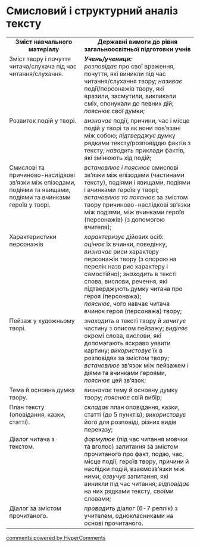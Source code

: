 <div id="hypercomments_widget" class="js-hypercomments-widget invisible"></div>

# Смисловий і структурний аналіз тексту 

<table>
  <tr>
    <td width="40%" align="center"><b>Зміст навчального матеріалу<b></td>
    <td width="60%" align="center"><b>Державні вимоги до рівня загальноосвітньої підготовки учнів</b></td>
  </tr>
  <tr>
    <td width="40%" style="vertical-align:top !important;">
Зміст твору і почуття читача/слухача під час читання/слухання.</td>
    <td width="60%" style="vertical-align:top !important;">
<i><b>Учень/учениця:</b></i><br>
<i>розповідає</i> про свої враження, почуття, які виникли під час читання/слухання твору; <i>називає</i> події/персонажів твору, які вразили, засмутили, викликали сміх, спонукали до певних дій; <i>пояснює</i> свої думки;</td>
  </tr>
  <tr>
    <td width="40%" style="vertical-align:top !important;">
Розвиток подій у творі.</td>
    <td width="60%" style="vertical-align:top !important;">
<i>визначає</i> події, причини, час і місце подій у творі та як вони пов’язані між собою; <i>підтверджує</i> думку рядками тексту/розповіддю фактів з тексту; <i>наводить</i> приклади фактів, які змінюють хід подій;</td>
  </tr>
  <tr>
    <td width="40%" style="vertical-align:top !important;">
Смислові та причиново-наслідкові зв’язки між епізодами, подіями та явищами, подіями та вчинками героїв у творі. </td>
    <td width="60%" style="vertical-align:top !important;">
<i>встановлює і пояснює</i> смислові зв’язки між епізодами (частинами тексту), подіями і явищами, подіями і вчинками героїв у творі;<br>
<i>встановлює та пояснює</i> за змістом твору причиново-наслідкові зв’язки між подіями, між вчинками героїв (персонажів) (з допомогою вчителя);</td>
  </tr>
  <tr>
    <td width="40%" style="vertical-align:top !important;">
Характеристики персонажів</td>
    <td width="60%" style="vertical-align:top !important;">
<i>характеризує</i> дійових осіб:<br>
<i>оцінює</i> їх вчинки, поведінку, <i>визначає</i> риси характеру персонажів твору (з опорою на перелік назв рис характеру і самостійно); <i>знаходить</i> в тексті слова, вислови, речення, які підтверджують думку читача про героя (персонажа);<br>
<i>пояснює</i>, чого навчає читача вчинок героя (персонажа) твору; </td>
</tr>
 <tr>
    <td width="40%" style="vertical-align:top !important;">
Пейзаж у художньому творі.</td>
    <td width="60%" style="vertical-align:top !important;">
<i>знаходить</i> в тексті твору й <i>зачитує</i> частину з описом пейзажу; <i>виділяє</i> окремі слова, вислови, які допомагають яскраво уявити картину; <i>використовує</i> їх в розповідях за змістом твору;<br>
<i>встановлює</i> зв’язок між пейзажем і діями та вчинками героями, <i>пояснює</i> цей зв’язок;
</td></tr>
  <tr>
    <td width="40%" style="vertical-align:top !important;">
Тема й основна думка твору.</td>
    <td width="60%" style="vertical-align:top !important;">
<i>визначає</i> тему й основну думку твору; <i>пояснює</i> свій вибір;</td>
  </tr>
  <tr>
    <td width="40%" style="vertical-align:top !important;">
План тексту (оповідання, казки, статті).</td>
    <td width="60%" style="vertical-align:top !important;">
<i>складає</i> план оповідання, казки, статті (до 5 пунктів); <i>використовує</i> його для розповіді, різних видів переказу; 
</td>
  </tr>
  <tr>
    <td width="40%" style="vertical-align:top !important;">Діалог читача з текстом.</td>
    <td width="60%" style="vertical-align:top !important;"><i>формулює</i> (під час читання мовчки та вголос) запитання за змістом прочитаного про факт, подію, час, місце події, героїв твору, причини й наслідки подій, взаємозв’язки між ними; <i>озвучує</i> запитання, які виникли під час читання; <i>відповідає</i> на них рядками тексту, своїми словами;
</td>
  </tr>
  <tr>
    <td width="40%" style="vertical-align:top !important;">Діалог за змістом прочитаного.</td>
    <td width="60%" style="vertical-align:top !important;">
<i>провадить</i> діалог (6-7 реплік) з учителем, однокласниками на основі прочитаного.
</td>
  </tr>
</table>

<div class="js-hypercomments-container">
<a href="http://hypercomments.com" class="hc-link" title="comments widget">comments powered by HyperComments</a>
</div>